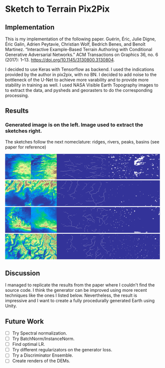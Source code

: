 # Sketch to Terrain Pix2Pix #
## Implementation ##
This is my implementation of the following paper. Guérin, Éric, Julie Digne, Éric Galin, Adrien Peytavie, Christian Wolf, Bedrich Benes, and Benoît Martinez. “Interactive Example-Based Terrain Authoring with Conditional Generative Adversarial Networks.” ACM Transactions on Graphics 36, no. 6 (2017): 1–13. https://doi.org/10.1145/3130800.3130804. 

I decided to use Keras with Tensorflow as backend. I used the indications provided by the author in pix2pix, with no BN.
I decided to add noise to the bottleneck of the U-Net to achieve more varability and to provide more stability in training as well.
I used NASA Visible Earth Topography images to to extract the data, and pysheds and georasters to do the corresponding processing. 
## Results ##

### Generated image is on the left. Image used to extract the sketches right. ### 
The sketches follow the next nomeclature: ridges, rivers, peaks, basins (see paper for reference)

![sketch 42](sketch_conversion42.png)
![sketch 71](sketch_conversion71.png)
![sketch 74](sketch_conversion74.png)
![sketch 93](sketch_conversion93.png)

## Discussion ##
I managed to replicate the results from the paper where I couldn't find the source code. I think the generator can be improved using more recent techniques like the ones I listed below.
Nevertheless, the result is impressive and I want to create a fully procedurally generated Earth using Unity.

## Future Work ##

- [ ] Try Spectral normalization.
- [ ] Try BatchNorm/InstanceNorm.
- [ ] Find optimal LR.
- [ ] Try different regularizators on the generator loss.
- [ ] Try a Discriminator Ensemble.
- [ ] Create renders of the DEMs.
